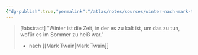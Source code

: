 ```yaml
---
{"dg-publish":true,"permalink":"/atlas/notes/sources/winter-nach-mark-twain/","tags":["class/quote"],"noteIcon":""}
---
```



> [!abstract] "Winter ist die Zeit, in der es zu kalt ist, um das zu tun, wofür es im Sommer zu heiß war." 
> - nach [[Mark Twain\|Mark Twain]]
 